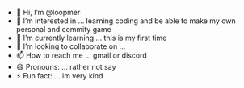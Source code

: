 - 👋 Hi, I’m @loopmer
- 👀 I’m interested in ... learning coding and be able to make my own personal and commity game 
- 🌱 I’m currently learning ... this is my first time
- 💞️ I’m looking to collaborate on ...
- 📫 How to reach me ... gmail or discord
- 😄 Pronouns: ... rather not say
- ⚡ Fun fact: ... im very kind

<!---
loopmer/loopmer is a ✨ special ✨ repository because its `README.md` (this file) appears on your GitHub profile.
You can click the Preview link to take a look at your changes.
--->
